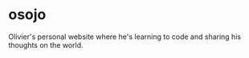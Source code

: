 # osojo
Olivier's personal website where he's learning to code and sharing his thoughts on the world.
